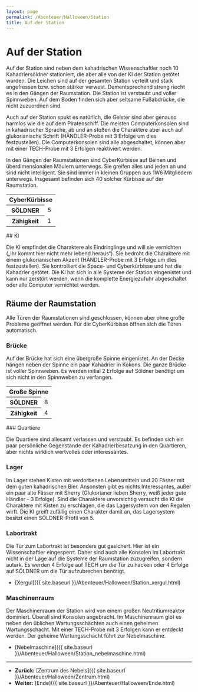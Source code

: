 ```yaml
---
layout: page
permalink: /Abenteuer/Halloween/Station
title: Auf der Station
---
```


# Auf der Station

Auf der Station sind neben dem kahadrischen Wissenschaftler noch 10 Kahadriersöldner stationiert, die aber alle von der KI der Station getötet wurden. Die Leichen sind auf der gesamten Station verteilt und stark angefressen bzw. schon stärker verwest. Dementsprechend streng riecht es in den Gängen der Raumstation. Die Station ist verstaubt und voller Spinnweben. Auf dem Boden finden sich aber seltsame Fußabdrücke, die nicht zuzuordnen sind.

Auch auf der Station spukt es natürlich, die Geister sind aber genauso harmlos wie die auf dem Piratenschiff. Die meisten Computerkonsolen sind in kahadrischer Sprache, ab und an stoßen die Charaktere aber auch auf glukorianische Schrift (HÄNDLER-Probe mit 3 Erfolge um dies festzustellen). Die Computerkonsolen sind alle abgeschaltet, können aber mit einer TECH-Probe mit 3 Erfolgen reaktiviert werden.

In den Gängen der Raumstationen sind CyberKürbisse auf Beinen und überdimensionalen Mäulern unterwegs. Sie greifen alles und jeden an und sind nicht intelligent. Sie sind immer in kleinen Gruppen aus 1W6 Mitgliedern unterwegs. Insgesamt befinden sich 40 solcher Kürbisse auf der Raumstation.

<table>
<tbody>
<tr><th colspan="2">CyberKürbisse</th></tr>
<tr><th>SÖLDNER</th><td>5</td></tr>
<tr><th>Zähigkeit</th><td>1</td></tr>
</tbody>
</table>
## KI

Die KI empfindet die Charaktere als Eindringlinge und will sie vernichten („Ihr kommt hier nicht mehr lebend heraus“). Sie bedroht die Charaktere mit einem glukorianischen Akzent (HÄNDLER-Probe mit 3 Erfolge um dies festzustellen). Sie kontrolliert die Space- und Cyberkürbisse und hat die Kahadrier getötet. Die KI hat sich in alle Systeme der Station eingenistet und kann nur zerstört werden, wenn die komplette Energiezufuhr abgeschaltet oder alle Computer vernichtet werden.

## Räume der Raumstation

Alle Türen der Raumstationen sind geschlossen, können aber ohne große Probleme geöffnet werden. Für die CyberKürbisse öffnen sich die Türen automatisch.

### Brücke

Auf der Brücke hat sich eine übergroße Spinne eingenistet. An der Decke hängen neben der Spinne ein paar Kahadrier in Kokons. Die ganze Brücke ist voller Spinnweben. Es werden initial 2 Erfolge auf Söldner benötigt um sich nicht in den Spinnweben zu verfangen.

<table>
<tbody>
<tr><th colspan="2">Große Spinne</th></tr>
<tr><th>SÖLDNER</th><td>8</td></tr>
<tr><th>Zähigkeit</th><td>4</td></tr>
</tbody>
</table>
### Quartiere

Die Quartiere sind allesamt verlassen und verstaubt. Es befinden sich ein paar persönliche Gegenstände der Kahadrierbesatzung in den Quartieren, aber nichts wirklich wertvolles oder interessantes.

### Lager

Im Lager stehen Kisten mit verdorbenen Lebensmitteln und 20 Fässer mit dem guten kahadrischen Bier. Ansonsten gibt es nichts Interessantes, außer ein paar alte Fässer mit Sherry (Glukorianer lieben Sherry, weiß jeder gute Händler - 3 Erfolge). Sind die Charaktere unvorsichtig versucht die KI die Charaktere mit Kisten zu erschlagen, die das Lagersystem von den Regalen wirft. Die KI greift zufällig einen Charakter damit an, das Lagersystem besitzt einen SÖLDNER-Profil von 5.

### Labortrakt

Die Tür zum Labortrakt ist besonders gut gesichert. Hier ist ein Wissenschaftler eingesperrt. Daher sind auch alle Konsolen im Labortrakt nicht in der Lage auf die Systeme der Raumstation zuzugreifen, sondern autark. Es werden 4 Erfolge auf TECH um die Tür zu hacken oder 4 Erfolge auf SÖLDNER um die Tür aufzubrechen benötigt.

- [Xergul]({{ site.baseurl }}/Abenteuer/Halloween/Station_xergul.html)

### Maschinenraum

Der Maschinenraum der Station wird von einem großen Neutritiumreaktor dominiert. Überall sind Konsolen angebracht. Im Maschinenraum gibt es neben den üblichen Wartungsschächten auch einen geheimen Wartungsschacht. Mit einer TECH-Probe mit 3 Erfolgen kann er entdeckt werden. Der geheime Wartungsschacht führt zur Nebelmaschine.

- [Nebelmaschine]({{ site.baseurl }}/Abenteuer/Halloween/Station_nebelmaschine.html)


***
- **Zurück:** [Zentrum des Nebels]({{ site.baseurl }}/Abenteuer/Halloween/Zentrum.html)
- **Weiter:** [Ende]({{ site.baseurl }}/Abenteuer/Halloween/Ende.html)

